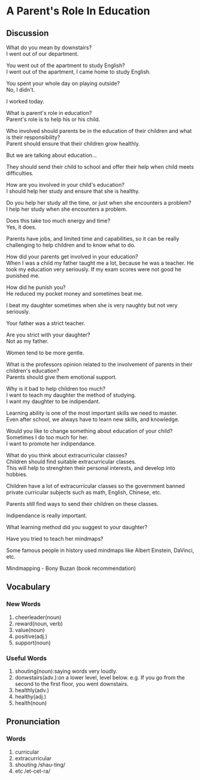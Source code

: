 # A Parent's Role In Education 
## Discussion
What do you mean by downstairs?  
I went out of our department.  

You went out of the apartment to study English?  
I went out of the apartment, I came home to study English.  

You spent your whole day on playing outside?  
No, I didn't.  

I worked today.  

What is parent's role in education?  
Parent's role is to help his or his child.  

Who involved should parents be in the education of their children and what is their responsibility?  
Parent should ensure that their children grow healthly.  

But we are talking about education...    

They should send their child to school and offer their help when child meets difficulties.  

How are you involved in your child's education?  
I should help her study and ensure that she is healthy.  

Do you help her study all the time, or just when she encounters a problem?  
I help her study when she encounters a problem.  

Does this take too much energy and time?  
Yes, it does.  

Parents have jobs, and limited time and capabilities, so it can be really challenging to help children and to know what to do.  

How did your parents get involved in your education?  
When I was a child my father taught me a lot, because he was a teacher. He took my education very seriously. If my exam scores were not good he punished me.   

How did he punish you?  
He reduced my pocket money and sometimes beat me.  

I beat my daughter sometimes when she is very naughty but not very seriously.  

Your father was a strict teacher.  

Are you strict with your daughter?  
Not as my father.  

Women tend to be more gentle.  

What is the professors opinion related to the involvement of parents in their children's education?  
Parents should give them emotional support.  

Why is it bad to help children too much?  
I want to teach my daughter the method of studying.  
I want my daughter to be indipendant.  

Learning ability is one of the most important skills we need to master.  
Even after school, we always have to learn new skills, and knowledge.  

Would you like to change something about education of your child?  
Sometimes I do too much for her.  
I want to promote her indipendance.  

What do you think about extracurricular classes?  
Children should find suitable extracurricular classes.  
This will help to strenghten their personal interests, and develop into hobbies.  

Children have a lot of extracurricular classes so the government banned private curricular subjects such as math, English, Chinese, etc.  

Parents still find ways to send their children on these classes.  

Indipendance is really important.  

What learning method did you suggest to your daughter?  

Have you tried to teach her mindmaps? 

Some famous people in history used mindmaps like Albert Einstein, DaVinci, etc.  

Mindmapping - Bony Buzan (book recommendation)  

## Vocabulary
### New Words
1. cheerleader(noun)
1. reward(noun, verb)
1. value(noun)
1. positive(adj.)
1. support(noun)

### Useful Words
1. shouting(noun):saying words very loudly.
1. donwstairs(adv.):on a lower level, level below. e.g. If you go from the second to the first floor, you went downstairs.
1. healthly(adv.)
1. healthy(adj.)
1. health(noun)

## Pronunciation
### Words
1. curricular
1. extracurricular
1. shouting  /shau-ting/
1. etc /et-cet-ra/
